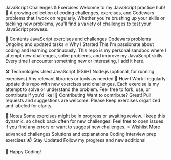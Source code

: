 JavaScript Challenges & Exercises
Welcome to my JavaScript practice hub! 🚀
A growing collection of coding challenges, exercises, and Codewars problems that I work on regularly. Whether you're brushing up your skills or tackling new problems, you'll find a variety of challenges to test your JavaScript prowess.

📂 Contents
JavaScript exercises and challenges
Codewars problems
Ongoing and updated tasks
🔥 Why I Started This
I'm passionate about coding and learning continuously. This repo is my personal sandbox where I attempt new challenges, solve problems, and improve my JavaScript skills. Every time I encounter something new or interesting, I add it here.

🛠️ Technologies Used
JavaScript (ES6+)
Node.js (optional, for running exercises)
Any relevant libraries or tools as needed
📌 How I Work
I regularly update this repo with new exercises and challenges.
Each exercise is my attempt to solve or understand the problem.
Feel free to fork, use, or contribute if you'd like!
🚧 Contributing
Want to contribute? Great! Pull requests and suggestions are welcome. Please keep exercises organized and labeled for clarity.

📝 Notes
Some exercises might be in progress or awaiting review.
I keep this dynamic, so check back often for new challenges!
Feel free to open issues if you find any errors or want to suggest new challenges.
⭐ Wishlist
More advanced challenges
Solutions and explanations
Coding interview prep exercises
📬 Stay Updated
Follow my progress and new additions!

🏁 Happy Coding!